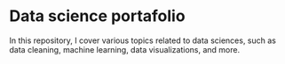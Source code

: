 # Data science portafolio
In this repository, I cover various topics related to data sciences, such as data cleaning, machine learning, data visualizations, and more. 

